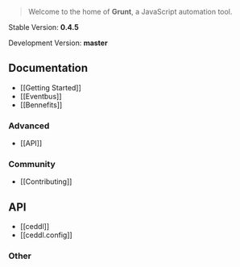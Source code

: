 > Welcome to the home of **Grunt**, a JavaScript automation tool.

Stable Version: **0.4.5**

Development Version: **master**

## Documentation
* [[Getting Started]]
* [[Eventbus]]
* [[Bennefits]]

### Advanced
* [[API]]

### Community
* [[Contributing]]

## API
* [[ceddl]]
* [[ceddl.config]]

### Other


